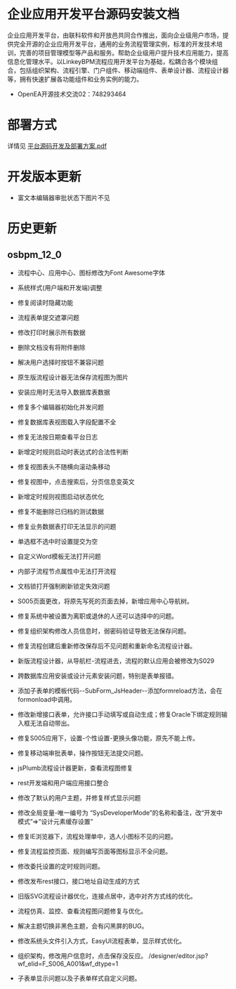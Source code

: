 # 企业应用开发平台源码安装文档

​        企业应用开发平台，由联科软件和开放邑共同合作推出，面向企业级用户市场，提供完全开源的企业应用开发平台，通用的业务流程管理实例，标准的开发技术培训，完善的项目管理模型等产品和服务。帮助企业级用户提升技术应用能力，提高信息化管理水平。
​        以LinkeyBPM流程应用开发平台为基础，松耦合各个模块组合，包括组织架构、流程引擎、门户组件、移动端组件、表单设计器、流程设计器等，拥有快速扩展各功能组件和业务实例的能力。

* OpenEA开源技术交流02：748293464



# 部署方式

详情见 [平台源码开发及部署方案.pdf](document/平台源码开发及部署方案.pdf)



# 开发版本更新

* 富文本编辑器审批状态下图片不见





# 历史更新



## osbpm_12_0

- 流程中心、应用中心、图标修改为Font Awesome字体
- 系统样式(用户端和开发端)调整
- 修复阅读时隐藏功能
- 流程表单提交遮罩问题



- 修改打印时展示所有数据
- 删除文档没有将附件删除
- 解决用户选择时按钮不兼容问题
- 原生版流程设计器无法保存流程图为图片
- 安装应用时无法导入数据库表数据
- 修复多个编辑器初始化并发问题
- 修复数据库表视图载入字段配置不全
- 修复无法按日期查看平台日志
- 新增定时规则启动时表达式的合法性判断
- 修复视图表头不随横向滚动条移动
- 修复视图中，点击搜索后，分页信息变英文
- 新增定时规则视图启动状态优化
- 修复不能删除已归档的测试数据
- 修复业务数据表打印无法显示的问题
- 单选框不选中时设置提交为空
- 自定义Word模板无法打开问题
- 内部子流程节点属性中无法打开流程
- 文档锁打开强制刷新锁定失效问题



- S005页面更改，将原先写死的页面去掉，新增应用中心导航树。
- 修复系统中被设置为离职或退休的人还可以选择中的问题。
- 修复组织架构修改人员信息时，弱密码验证导致无法保存问题。
- 修复流程创建后重新修改保存后不见问题和重新命名流程设计器。
- 新版流程设计器，从导航栏-流程进去，流程的默认应用会被修改为S029
- 跨数据库应用安装或设计元素安装问题，特别是表单报错。
- 添加子表单的模板代码--SubForm_JsHeader--添加formreload方法，会在formonload中调用。
- 修改新增接口表单，允许接口手动填写或自动生成；修复Oracle下绑定规则输入框无法自动带出。
- 修复S005应用下，设置-个性设置-更换头像功能，原先不能上传。
- 修复移动端审批表单，操作按钮无法提交问题。



- jsPlumb流程设计器更新，查看流程图修复
- rest开发端和用户端应用接口整合
- 修改了默认的用户主题，并修复样式显示问题
- 修改全局变量-唯一编号为 “SysDeveloperMode”的名称和备注，改“开发中模式”=>“设计元素缓存设置”
- 修复IE浏览器下，流程处理单中，选人小图标不见的问题。
- 修复流程监控页面、规则编写页面等图标显示不全问题。
- 修改委托设置的定时规则问题。
- 修改发布rest接口，接口地址自动生成的方式
- 旧版SVG流程设计器优化，连接点居中，选中对齐方式线的优化。
- 流程仿真、监控、查看流程图问题修复与优化。
- 解决主题切换非黑色主题，会有闪黑屏的BUG。
- 修改系统头文件引入方式，EasyUI流程表单，显示样式优化。
- 组织架构，修改用户信息时，点击保存没反应。  /designer/editor.jsp?wf_elid=F_S006_A001&wf_dtype=1
- 子表单显示问题以及子表单样式自定义问题。